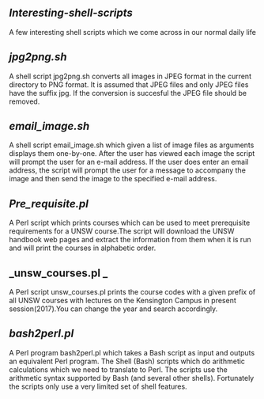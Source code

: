 ## _Interesting-shell-scripts_
A few interesting shell scripts which we come across in our normal daily life 

## _jpg2png.sh_
A shell script jpg2png.sh  converts all images in JPEG format in the current directory to PNG format.
It is  assumed that JPEG files and only JPEG files have the suffix jpg.
If the conversion is succesful the JPEG file should be removed. 

## _email_image.sh_
A shell script email_image.sh which given a list of image files as arguments displays them one-by-one. After the user has viewed each image the script will prompt the user for an e-mail address. If the user does enter an email address, the script will prompt the user for a message to accompany the image and then send the image to the specified e-mail address. 

## _Pre_requisite.pl_
A Perl script which prints courses which can be used to meet prerequisite requirements for a UNSW course.The script will download the UNSW handbook web pages and extract the information from them when it is run and will print the courses in alphabetic order.

## _unsw_courses.pl _
A Perl script unsw_courses.pl prints the course codes with a given prefix of all UNSW courses with lectures on the Kensington Campus in present session(2017).You can change the year and search accordingly. 

## _bash2perl.pl_
A Perl program bash2perl.pl which takes a Bash script as input and outputs an equivalent Perl program.
The Shell (Bash) scripts which do arithmetic calculations which we need to translate to Perl. 
The scripts use the arithmetic syntax supported by Bash (and several other shells). Fortunately the scripts only use a very limited set of shell features. 
